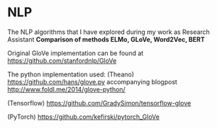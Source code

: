 # NLP
The NLP algorithms that I have explored during my work as Research Assistant
**Comparison of methods ELMo, GLoVe, Word2Vec, BERT**

Original GloVe implementation can be found at https://github.com/stanfordnlp/GloVe

The python implementation used:
(Theano) https://github.com/hans/glove.py accompanying blogpost http://www.foldl.me/2014/glove-python/

(Tensorflow) https://github.com/GradySimon/tensorflow-glove

(PyTorch) https://github.com/kefirski/pytorch_GloVe

